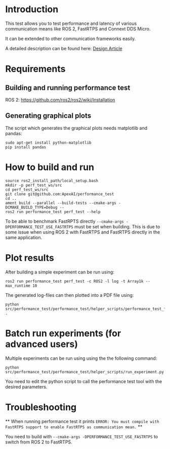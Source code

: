 # Introduction

This test allows you to test performance and latency of various communication means
like ROS 2, FastRTPS and Connext DDS Micro.

It can be extended to other communication frameworks easily.

A detailed description can be found here: [Design Article](performance_test/design/performance_test-design.md)

# Requirements

## Building and running performance test

ROS 2: https://github.com/ros2/ros2/wiki/Installation

## Generating graphical plots

The script which generates the graphical plots needs matplotlib and pandas:
```
sudo apt-get install python-matplotlib
pip install pandas
```

# How to build and run

```
source ros2_install_path/local_setup.bash
mkdir -p perf_test_ws/src
cd perf_test_ws/src
git clone git@github.com:ApexAI/performance_test
cd ..
ament build --parallel --build-tests --cmake-args -DCMAKE_BUILD_TYPE=Debug --
ros2 run performance_test perf_test --help
```

To be able to benchmark FastRPTS directly `--cmake-args -DPERFORMANCE_TEST_USE_FASTRTPS` must be set when building.
This is due to some issue when using ROS 2 with FastRTPS and FastRTPS directly in the same application.

# Plot results

After building a simple experiment can be run using:
```
ros2 run performance_test perf_test -c ROS2 -l log -t Array1k --max_runtime 10
```

The generated log-files can then plotted into a PDF file using:
```
python src/performance_test/performance_test/helper_scripts/performance_test_file_reader.py .
```

# Batch run experiments (for advanced users)

Multiple experiments can be run using using the the following command:

```
python src/performance_test/performance_test/helper_scripts/run_experiment.py
```

You need to edit the python script to call the performance test tool with the desired parameters.

# Troubleshooting

** When running performance test it prints
`ERROR: You must compile with FastRTPS support to enable FastRTPS as communication mean.`
**

You need to build with `--cmake-args -DPERFORMANCE_TEST_USE_FASTRTPS` to switch from ROS 2 to FastRTPS.
